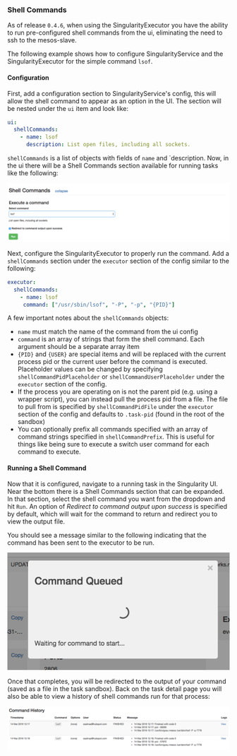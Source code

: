 ### Shell Commands

As of release `0.4.6`, when using the SingularityExecutor you have the ability to run pre-configured shell commands from the ui, eliminating the need to ssh to the mesos-slave.

The following example shows how to configure SingularityService and the SingularityExecutor for the simple command `lsof`.


#### Configuration

First, add a configuration section to SingularityService's config, this will allow the shell command to appear as an option in the UI. The section will be nested under the `ui` item and look like:

```yaml
ui:
  shellCommands:
    - name: lsof
      description: List open files, including all sockets.
```

`shellCommands` is a list of objects with fields of `name` and `description. Now, in the ui there will be a Shell Commands section available for running tasks like the following:

![Shell Commands in UI](../images/singularity_ui_shell_commands.png)


Next, configure the SingularityExecutor to properly run the command. Add a `shellCommands` section under the `executor` section of the config similar to the following:

```yaml
executor:
  shellCommands:
    - name: lsof
     command: ["/usr/sbin/lsof", "-P", "-p", "{PID}"]
```

A few important notes about the `shellCommands` objects:
 - `name` must match the name of the command from the ui config
 - `command` is an array of strings that form the shell command. Each argument should be a separate array item
 - `{PID}` and `{USER}` are special items and will be replaced with the current process pid or the current user before the command is executed. Placeholder values can be changed by specifying `shellCommandPidPlaceholder` or `shellCommandUserPlaceholder` under the `executor` section of the config.
 - If the process you are operating on is not the parent pid (e.g. using a wrapper script), you can instead pull the process pid from a file. The file to pull from is specified by `shellCommandPidFile` under the `executor` section of the config and defaults to `.task-pid` (found in the root of the sandbox)
 - You can optionally prefix all commands specified with an array of command strings specified in `shellCommandPrefix`. This is useful for things like being sure to execute a switch user command for each command to execute.

 #### Running a Shell Command

 Now that it is configured, navigate to a running task in the Singularity UI. Near the bottom there is a Shell Commands section that can be expanded. In that section, select the shell command you want from the dropdown and hit `Run`. An option of *Redirect to command output upon success* is specified by default, which will wait for the command to return and redirect you to view the output file.

You should see a message similar to the following indicating that the command has been sent to the executor to be run.

![Command Queued](../images/singularity_ui_command_queued.png)

Once that completes, you will be redirected to the output of your command (saved as a file in the task sandbox). Back on the task detail page you will also be able to view a history of shell commands run for that process:

![Command History](../images/singularity_ui_command_history.png)
